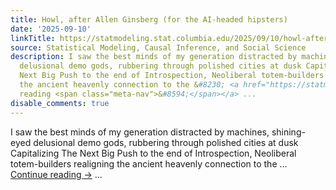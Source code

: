 ```yaml
---
title: Howl, after Allen Ginsberg (for the AI-headed hipsters)
date: '2025-09-10'
linkTitle: https://statmodeling.stat.columbia.edu/2025/09/10/howl-after-allen-ginsberg-for-the-ai-headed-hipsters/
source: Statistical Modeling, Causal Inference, and Social Science
description: I saw the best minds of my generation distracted by machines, shining-eyed
  delusional demo gods, rubbering through polished cities at dusk Capitalizing The
  Next Big Push to the end of Introspection, Neoliberal totem-builders realigning
  the ancient heavenly connection to the &#8230; <a href="https://statmodeling.stat.columbia.edu/2025/09/10/howl-after-allen-ginsberg-for-the-ai-headed-hipsters/">Continue
  reading <span class="meta-nav">&#8594;</span></a> ...
disable_comments: true
---
```

I saw the best minds of my generation distracted by machines, shining-eyed delusional demo gods, rubbering through polished cities at dusk Capitalizing The Next Big Push to the end of Introspection, Neoliberal totem-builders realigning the ancient heavenly connection to the &#8230; <a href="https://statmodeling.stat.columbia.edu/2025/09/10/howl-after-allen-ginsberg-for-the-ai-headed-hipsters/">Continue reading <span class="meta-nav">&#8594;</span></a> ...